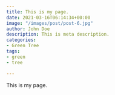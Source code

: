 ```yaml
---
title: This is my page.
date: 2021-03-16T06:14:34+00:00
image: "/images/post/post-6.jpg"
author: John Doe
description: This is meta description.
categories:
- Green Tree
tags:
- green
- tree

---
```

This is my page. 